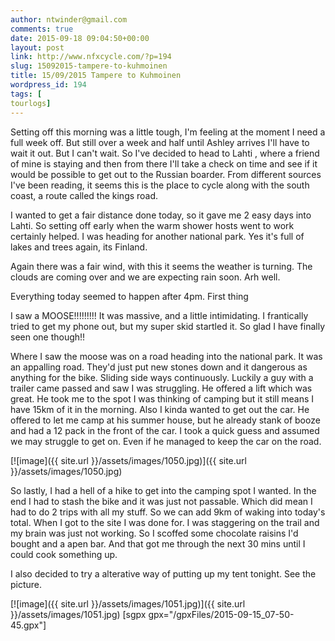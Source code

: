 ```yaml
---
author: ntwinder@gmail.com
comments: true
date: 2015-09-18 09:04:50+00:00
layout: post
link: http://www.nfxcycle.com/?p=194
slug: 15092015-tampere-to-kuhmoinen
title: 15/09/2015 Tampere to Kuhmoinen
wordpress_id: 194
tags: [
tourlogs]
---
```


Setting off this morning was a little tough, I'm feeling at the moment I need a full week off. But still over a week and half until Ashley arrives I'll have to wait it out. But I can't wait. So I've decided to head to Lahti , where a friend of mine is staying and then from there I'll take a check on time and see if it would be possible to get out to the Russian boarder. From different sources I've been reading, it seems this is the place to cycle along with the south coast, a route called the kings road. 

I wanted to get a fair distance done today, so it gave me 2 easy days into Lahti. So setting off early when the warm shower hosts went to work certainly helped. I was heading for another national park. Yes it's full of lakes and trees again, its Finland. 

Again there was a fair wind, with this it seems the weather is turning. The clouds are coming over and we are expecting rain soon. Arh well.

Everything today seemed to happen after 4pm. First thing

I saw a MOOSE!!!!!!!!! It was massive, and a little intimidating. I frantically tried to get my phone out, but my super skid startled it. So glad I have finally seen one though!! 

Where I saw the moose was on a road heading into the national park. It was an appalling road. They'd just put new stones down and it dangerous as anything for the bike. Sliding side ways continuously. Luckily a guy with a trailer came passed and saw I was struggling. He offered a lift which was great. He took me to the spot I was thinking of camping but it still means I have 15km of it in the morning. Also I kinda wanted to get out the car. He offered to let me camp at his summer house, but he already stank of booze and had a 12 pack in the front of the car. I took a quick guess and assumed we may struggle to get on. Even if he managed to keep the car on the road. 

[![image]({{ site.url }}/assets/images/1050.jpg)]({{ site.url }}/assets/images/1050.jpg)



So lastly, I had a hell of a hike to get into the camping spot I wanted. In the end I had to stash the bike and it was just not passable. Which did mean I had to do 2 trips with all my stuff. So we can add 9km of waking into today's total. When I got to the site I was done for. I was staggering on the trail and my brain was just not working. So I scoffed some chocolate raisins I'd bought and a apen bar. And that got me through the next 30 mins until I could cook something up. 

I also decided to try a alterative way of putting up my tent tonight. See the picture. 

[![image]({{ site.url }}/assets/images/1051.jpg)]({{ site.url }}/assets/images/1051.jpg)
[sgpx gpx="/gpxFiles/2015-09-15_07-50-45.gpx"]
